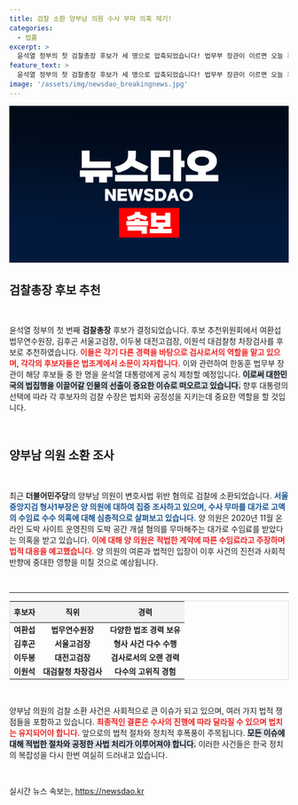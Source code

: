```yaml
---
title: 검찰 소환 양부남 의원 수사 무마 의혹 제기!
categories:
  - 법률
excerpt: >
  윤석열 정부의 첫 검찰총장 후보가 세 명으로 압축되었습니다! 법무부 장관이 이르면 오늘 후보 중 한 명을 윤 대통령에게 제청할 예정입니다. 과연 다음 검찰총장은 누구일까요? 클릭하여 자세한 내용을 확인하세요!
feature_text: >
  윤석열 정부의 첫 검찰총장 후보가 세 명으로 압축되었습니다! 법무부 장관이 이르면 오늘 후보 중 한 명을 윤 대통령에게 제청할 예정입니다. 과연 다음 검찰총장은 누구일까요? 클릭하여 자세한 내용을 확인하세요!
image: '/assets/img/newsdao_breakingnews.jpg'
---
```


<p><img src="/assets/img/newsdao_breakingnews.jpg" alt="flaretime 속보" /></p>

<h2 data-ke-size="size26">검찰총장 후보 추천</h2>

<p data-ke-size="size16">&nbsp;</p>

<p data-ke-size="size16">윤석열 정부의 첫 번째 <b>검찰총장</b> 후보가 결정되었습니다. 후보 추천위원회에서 여환섭 법무연수원장, 김후곤 서울고검장, 이두봉 대전고검장, 이원석 대검찰청 차장검사를 후보로 추천하였습니다. <b><span style="color: #ee2323;">이들은 각기 다른 경력을 바탕으로 검사로서의 역할을 맡고 있으며, 각각의 후보자들은 법조계에서 소문이 자자합니다.</span></b> 이와 관련하여 한동훈 법무부 장관이 해당 후보들 중 한 명을 윤석열 대통령에게 공식 제청할 예정입니다. <b><span style="background-color: #21538527;">이로써 대한민국의 법집행을 이끌어갈 인물의 선출이 중요한 이슈로 떠오르고 있습니다.</span></b> 향후 대통령의 선택에 따라 각 후보자의 검찰 수장은 법치와 공정성을 지키는데 중요한 역할을 할 것입니다.</p>

<p data-ke-size="size16">&nbsp;</p>

<h2 data-ke-size="size26">양부남 의원 소환 조사</h2>

<p data-ke-size="size16">&nbsp;</p>

<p data-ke-size="size16">최근 <b>더불어민주당</b>의 양부남 의원이 변호사법 위반 혐의로 검찰에 소환되었습니다. <b><span style="color: #1a5490;">서울중앙지검 형사1부장은 양 의원에 대하여 집중 조사하고 있으며, 수사 무마를 대가로 고액의 수임료 수수 의혹에 대해 심층적으로 살펴보고 있습니다.</span></b> 양 의원은 2020년 11월 온라인 도박 사이트 운영진의 도박 공간 개설 혐의를 무마해주는 대가로 수임료를 받았다는 의혹을 받고 있습니다. <b><span style="color: #ee2323;">이에 대해 양 의원은 적법한 계약에 따른 수임료라고 주장하며 법적 대응을 예고했습니다.</span></b> 양 의원의 여론과 법적인 입장이 이후 사건의 진전과 사회적 반향에 중대한 영향을 미칠 것으로 예상됩니다.</p>

<p data-ke-size="size16">&nbsp;</p>

<hr>

<table style="width: 100%; border-collapse: collapse; border: 1px solid #ddd;">
    <thead>
        <tr>
            <th style="height: 30px; text-align: center; background-color: #f2f2f2;">후보자</th>
            <th style="height: 30px; text-align: center; background-color: #f2f2f2;">직위</th>
            <th style="height: 30px; text-align: center; background-color: #f2f2f2;">경력</th>
        </tr>
    </thead>
    <tbody>
        <tr>
            <td style="text-align: center; height: 17px;"><b>여환섭</b></td>
            <td style="text-align: center; height: 17px;"><b>법무연수원장</b></td>
            <td style="text-align: center; height: 17px;"><b>다양한 법조 경력 보유</b></td>
        </tr>
        <tr>
            <td style="text-align: center; height: 17px;"><b>김후곤</b></td>
            <td style="text-align: center; height: 17px;"><b>서울고검장</b></td>
            <td style="text-align: center; height: 17px;"><b>형사 사건 다수 수행</b></td>
        </tr>
        <tr>
            <td style="text-align: center; height: 17px;"><b>이두봉</b></td>
            <td style="text-align: center; height: 17px;"><b>대전고검장</b></td>
            <td style="text-align: center; height: 17px;"><b>검사로서의 오랜 경력</b></td>
        </tr>
        <tr>
            <td style="text-align: center; height: 17px;"><b>이원석</b></td>
            <td style="text-align: center; height: 17px;"><b>대검찰청 차장검사</b></td>
            <td style="text-align: center; height: 17px;"><b>다수의 고위직 경험</b></td>
        </tr>
    </tbody>
</table>

<p data-ke-size="size16">&nbsp;</p>

<p data-ke-size="size16">양부남 의원의 검찰 소환 사건은 사회적으로 큰 이슈가 되고 있으며, 여러 가지 법적 쟁점들을 포함하고 있습니다. <b><span style="color: #ee2323;">최종적인 결론은 수사의 진행에 따라 달라질 수 있으며 법치는 유지되어야 합니다.</span></b> 앞으로의 법적 절차와 정치적 후폭풍이 주목됩니다. <b><span style="background-color: #21538527;">모든 이슈에 대해 적법한 절차와 공정한 사법 처리가 이루어져야 합니다.</span></b> 이러한 사건들은 한국 정치의 복잡성을 다시 한번 여실히 드러내고 있습니다.</p>

<p data-ke-size="size16">&nbsp;</p>
실시간 뉴스 속보는, <a href="https://newsdao.kr" rel="dofollow">https://newsdao.kr</a>


